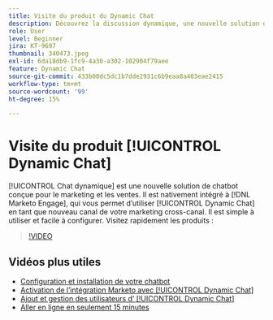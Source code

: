 ```yaml
---
title: Visite du produit du Dynamic Chat
description: Découvrez la discussion dynamique, une nouvelle solution de bot conversationnel conçue par Adobe dédiée au marketing et aux ventes.
role: User
level: Beginner
jira: KT-9697
thumbnail: 340473.jpeg
exl-id: 6da18db9-1fc9-4a30-a302-102904f79aee
feature: Dynamic Chat
source-git-commit: 433b00dc5dc1b7dde2931c6b9eaa8a403eae2415
workflow-type: tm+mt
source-wordcount: '99'
ht-degree: 15%

---
```


# Visite du produit [!UICONTROL Dynamic Chat]

[!UICONTROL Chat dynamique]  est une nouvelle solution de chatbot conçue pour le marketing et les ventes. Il est nativement intégré à [!DNL Marketo Engage], qui vous permet d’utiliser [!UICONTROL Dynamic Chat]  en tant que nouveau canal de votre marketing cross-canal. Il est simple à utiliser et facile à configurer. Visitez rapidement les produits :

>[!VIDEO](https://video.tv.adobe.com/v/340473/?quality=12&learn=on)

## Vidéos plus utiles

* [Configuration et installation de votre chatbot](setup.md)
* [Activation de l’intégration Marketo avec [!UICONTROL Dynamic Chat]](marketo-integration.md)
* [Ajout et gestion des utilisateurs d’ [!UICONTROL Dynamic Chat]](user-management.md)
* [Aller en ligne en seulement 15 minutes](go-live-in-15-minutes.md)

